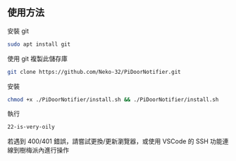 ## 使用方法
安裝 git
```bash
sudo apt install git
```  
使用 git 複製此儲存庫
```bash
git clone https://github.com/Neko-32/PiDoorNotifier.git
```  
安裝
```bash
chmod +x ./PiDoorNotifier/install.sh && ./PiDoorNotifier/install.sh
```  
執行
```bash
22-is-very-oily
```  
若遇到 400/401 錯誤，請嘗試更換/更新瀏覽器，或使用 VSCode 的 SSH 功能連線到樹梅派內進行操作
